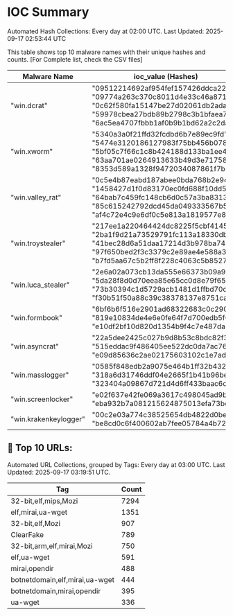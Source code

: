 # IOC Summary

Automated Hash Collections: Every day at 02:00 UTC. Last Updated: 2025-09-17 02:53:44 UTC

This table shows top 10 malware names with their unique hashes and counts. [For Complete list, check the CSV files]

| Malware Name | ioc_value (Hashes) | Count |
|--------------|--------------------|-------|
|  "win.dcrat" |  "09512214692af954fef157426ddca22b"<br> "09774a263c370c8011d4e33c46a87176"<br> "0c62f580fa15147be27d02061db2adac"<br> "59978cbea27bdb89b2798c3b1bfaea75"<br> "6ac5ea4707fbbb1af0b9b1bd62a2c2da" | 5 |
|  "win.xworm" |  "5340a3a0f21ffd32fcdbd6b7e89ec9fd"<br> "5474e3120186127983f75bb456b078aa"<br> "5bf05c7f66c1c8b424188d133ba1ee4c"<br> "63aa701ae0264913633b49d3e717588a"<br> "8353d589a1328f9472034087861f7bbc" | 5 |
|  "win.valley_rat" |  "0c5e4b87eabd187abee0bda768b2e941"<br> "1458427d1f0d83170ec0fd688f10dd55"<br> "64bab7c459fc148cb6d0c57a3ba8313e"<br> "85c615242792dcd45da049333567b557"<br> "af4c72e4c9e6df0c5e813a1819577e8f" | 5 |
|  "win.troystealer" |  "217ee1a220464424dc8225f5cbf41458"<br> "2ba1f9d21a73529791fc113a18330db9"<br> "41bec28d6a51daa17214d3b978ba7441"<br> "97f650bed2f3c3379c2e89ae4e588a3e"<br> "b7fd5aa67c5b2ff8f228c4063c5b8527" | 5 |
|  "win.luca_stealer" |  "2e6a02a073cb13da555e66373b09a9d8"<br> "5da28f8d0d70eea85e65cc0d8e79f659"<br> "73b30394c1d5729acb1481d1ffbd70c1"<br> "f30b51f50a88c39c38378137e8751cae" | 4 |
|  "win.formbook" |  "6bf6b6f516e2901ad68322683c0c2905"<br> "819e10834de4e6e0fe64f7d700edb5f0"<br> "e10df2bf10d820d1354b9f4c7e487da6" | 3 |
|  "win.asyncrat" |  "22a5dee2425c027b9d8b53c8bdc82f37"<br> "515eddac9f486405ee522dc0da7ac766"<br> "e09d85636c2ae02175603102c1e7ad83" | 3 |
|  "win.masslogger" |  "0585f848edb2a9075e464b1ff32b432d"<br> "318a6d31746ddf04e2665f1b41b96be2"<br> "323404a09867d721d4d6ff433baac6cc" | 3 |
|  "win.screenlocker" |  "e02f637e42fe069a3617c498045ad9bb"<br> "eba932b7a081215624875013efa73bdf" | 2 |
|  "win.krakenkeylogger" |  "00c2e03a774c38525654db4822d0be46"<br> "be8cd0c6f400602ab7fee05784a4b726" | 2 |

<!-- url_summary_start -->
## 🔗 Top 10 URLs:

Automated URL Collections, grouped by Tags: Every day at 03:00 UTC. Last Updated: 2025-09-17 03:19:51 UTC.

| Tag | Count |
|-----|-------|
| 32-bit,elf,mips,Mozi | 7294 |
| elf,mirai,ua-wget | 1351 |
| 32-bit,elf,Mozi | 907 |
| ClearFake | 789 |
| 32-bit,arm,elf,mirai,Mozi | 750 |
| elf,ua-wget | 591 |
| mirai,opendir | 488 |
| botnetdomain,elf,mirai,ua-wget | 444 |
| botnetdomain,mirai,opendir | 395 |
| ua-wget | 336 |
<!-- url_summary_end -->
